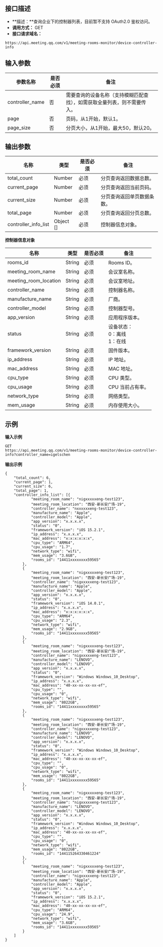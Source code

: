 ## 接口描述
- **描述：**查询企业下的控制器列表，目前暂不支持 OAuth2.0 鉴权访问。
- **调用方式：** GET
- **接口请求域名：** 
```josn
https://api.meeting.qq.com/v1/meeting-rooms-monitor/device-controller-info
```

## 输入参数
| 参数名称        | 是否必须  | 备注                                                         |
| --------------- | --------| ------------------------------------------------------------ |
| controller_name | 否         | 需要查询的设备名称（支持模糊匹配查找），如需获取全量列表，则不需要传入。 |
| page            | 否    | 页码，从1开始，默认1。                                       |
| page_size       | 否   | 分页大小，从1开始，最大50，默认20。                          |





## 输出参数
| 名称 | 类型 | 是否必须	 |备注 |
|---------|---------|---------|---------|
| total_count | Number | 必须 |分页查询返回数据总数。 |
| current_page | Number | 必须 |分页查询返回当前页码。	 |
| current_size | Number | 必须 |分页查询返回单页数据条数。	 |
| total_page | Number | 必须 |分页查询返回分页总数。	 |
| controller_info_list | 	Object [] | 必须 |控制器信息对象。	 |



**控制器信息对象**

| 名称 | 类型 | 是否必须	 |备注 |
|---------|---------|---------|---------|
| rooms_id | String | 必须 |Rooms ID。	 |
| meeting_room_name | String | 必须 |会议室名称。	 |
| meeting_room_location | String | 必须 |会议室地址。	 |
| controller_name | String | 必须 |控制器名称。 |
| manufacture_name | String | 必须 |厂商。 |
| controller_model | String | 必须 |控制器型号。 |
| app_version | String | 必须 |应用程序版本。 |
| status | String | 必须 |设备状态：<br>0：离线 <br>1：在线	 |
| framework_version | String | 必须 |固件版本。 |
| ip_address | String | 必须 |IP 地址。 |
| mac_address | String | 必须 |MAC 地址。 |
| cpu_type | String | 必须 |CPU 类型。 |
| cpu_usage | String | 必须 |CPU 当前占有率。 |
| network_type | String | 必须 |网络类型。 |
| mem_usage | String | 必须 |内存使用大小。 |

## 示例
**输入示例**
```josn
GET
https://api.meeting.qq.com/v1/meeting-rooms-monitor/device-controller-info?controller_name=igelschen
```

**输出示例**
```josn
{
	"total_count": 6,
	"current_page": 1,
	"current_size": 6,
	"total_page": 1,
	"controller_info_list": [{
			"meeting_room_name": "nigxxxxxeng-test123",
			"meeting_room_location": "西安-新长安广场-19",
			"controller_name": "nxxxxxxeng-test123",
			"manufacture_name": "Apple",
			"controller_model": "Apple",
			"app_version": "x.x.x.x",
			"status": "0",
			"framework_version": "iOS 15.2.1",
			"ip_address": "x.x.x.x",
			"mac_address": "x:x:x:x:x:x",
			"cpu_type": "ARM64",
			"cpu_usage": "1.7",
			"network_type": "wifi",
			"mem_usage": "3.6GB",
			"rooms_id": "14411xxxxxxxx59565"
		},
		{
			"meeting_room_name": "nigxxxxxeng-test123",
			"meeting_room_location": "西安-新长安广场-19",
			"controller_name": "nigxxxxxeng-test123",
			"manufacture_name": "Apple",
			"controller_model": "Apple",
			"app_version": "x.x.x.x",
			"status": "0",
			"framework_version": "iOS 14.0.1",
			"ip_address": "x.x.x.x",
			"mac_address": "x:x:x:x:x:x",
			"cpu_type": "ARM64",
			"cpu_usage": "2.3",
			"network_type": "wifi",
			"mem_usage": "2.9GB",
			"rooms_id": "14411xxxxxxxx59565"
		},
		{
			"meeting_room_name": "nigxxxxxeng-test123",
			"meeting_room_location": "西安-新长安广场-19",
			"controller_name": "nigxxxxxeng-test123",
			"manufacture_name": "LENOVO",
			"controller_model": "LENOVO",
			"app_version": "x.x.x.x",
			"status": "0",
			"framework_version": "Windows Windows_10_Desktop",
			"ip_address": "x.x.x.x",
			"mac_address": "40-xx-xx-xx-xx-ef",
			"cpu_type": "",
			"cpu_usage": "0",
			"network_type": "wifi",
			"mem_usage": "8022GB",
			"rooms_id": "14411xxxxxxxx59565"
		},
		{
			"meeting_room_name": "nigxxxxxeng-test123",
			"meeting_room_location": "西安-新长安广场-19",
			"controller_name": "nigxxxxxeng-test123",
			"manufacture_name": "LENOVO",
			"controller_model": "LENOVO",
			"app_version": "x.x.x.x",
			"status": "0",
			"framework_version": "Windows Windows_10_Desktop",
			"ip_address": "x.x.x.x",
			"mac_address": "40-xx-xx-xx-xx-ef",
			"cpu_type": "",
			"cpu_usage": "0",
			"network_type": "wifi",
			"mem_usage": "8022GB",
			"rooms_id": "14411xxxxxxxx59565"
		},
		{
			"meeting_room_name": "nigxxxxxeng-test123",
			"meeting_room_location": "西安-新长安广场-19",
			"controller_name": "nigxxxxxeng-test123",
			"manufacture_name": "LENOVO",
			"controller_model": "LENOVO",
			"app_version": "x.x.x.x",
			"status": "0",
			"framework_version": "Windows Windows_10_Desktop",
			"ip_address": "x.x.x.x",
			"mac_address": "40-xx-xx-xx-xx-ef",
			"cpu_type": "",
			"cpu_usage": "0",
			"network_type": "wifi",
			"mem_usage": "8022GB",
			"rooms_id": "144115264330461224"
		},
		{
			"meeting_room_name": "nigxxxxxeng-test123",
			"meeting_room_location": "西安-新长安广场-19",
			"controller_name": "nigxxxxxeng-test123",
			"manufacture_name": "Apple",
			"controller_model": "Apple",
			"app_version": "x.x.x.x",
			"status": "0",
			"framework_version": "iOS 15.2.1",
			"ip_address": "x.x.x.x",
			"mac_address": "40-xx-xx-xx-xx-ef",
			"cpu_type": "ARM64",
			"cpu_usage": "24.9",
			"network_type": "wifi",
			"mem_usage": "3.6GB",
			"rooms_id": "14411xxxxxxxx59565"
		}
	]
}
```
